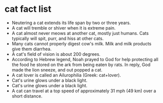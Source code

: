 # cat fact list

- Neutering a cat extends its life span by two or three years.
- A cat will tremble or shiver when it is extreme pain.
- A cat almost never meows at another cat, mostly just humans. Cats typically will spit, purr, and hiss at other cats.
- Many cats cannot properly digest cow's milk. Milk and milk products give them diarrhea.
- A cat's field of vision is about 200 degrees.
- According to Hebrew legend, Noah prayed to God for help protecting all the food he stored on the ark from being eaten by rats. In reply, God made the lion sneeze, and out popped a cat.
- A cat lover is called an Ailurophilia (Greek: cat+lover).
- Cat's urine glows under a black light.
- Cat's urine glows under a black light.
- A cat can travel at a top speed of approximately 31 mph (49 km) over a short distance.
